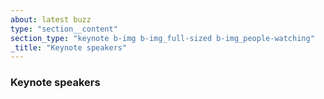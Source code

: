 ```yaml
---
about: latest buzz
type: "section__content"
section_type: "keynote b-img b-img_full-sized b-img_people-watching"
_title: "Keynote speakers"
---
```

<h3 class="b-section__title">Keynote speakers</h3>
<div class="b-keynote">
<div id="" class="b-keynote__speaker">
    <!-- <img class="b-keynote__img" src="/images/2019/people/ash-coleman.jpeg"> -->
    <!-- <span class="b-keynote__name"><a href="/2019/speakers#ash-coleman">Ash Coleman</a></span> -->
</div>
<div id="" class="b-keynote__speaker">
    <!-- <img class="b-keynote__img" src="/images/2019/people/sarah-wells.jpg">
    <span class="b-keynote__name"><a href="/2019/speakers/#sarah-wells">Sarah Wells</a></span> -->
</div>
<div id="" class="b-keynote__speaker">
    <!-- <img class="b-keynote__img" src="/images/2019/people/sal-freudenberg.jpg">
    <span class="b-keynote__name"><a href="/2019/speakers#sal-freudenberg">Sal Freudenberg</a></span> -->
</div>
<div id="" class="b-keynote__speaker">
    <!-- <img class="b-keynote__img" src="/images/2019/people/angie-jones.jpg">
    <span class="b-keynote__name"><a href="/2019/speakers#angie-jones">Angie Jones</a></span> -->
</div>
</div>
